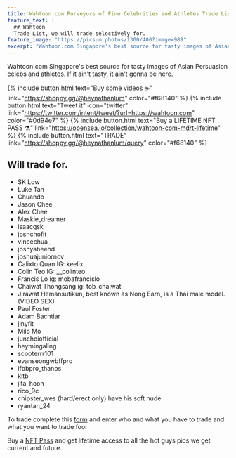 ```yaml
---
title: Wahtoon.com Purveyors of Fine Celebrities and Athletes Trade List
feature_text: |
  ## Wahtoon
  Trade List, we will trade selectively for. 
feature_image: "https://picsum.photos/1300/400?image=989"
excerpt: "Wahtoon.com Singapore's best source for tasty images of Asian Persuasion celebs and athletes. If it ain't tasty, it ain't gonna be here."
---
```


Wahtoon.com Singapore's best source for tasty images of Asian Persuasion celebs and athletes. If it ain't tasty, it ain't gonna be here.

{% include button.html text="Buy some videos ☕️" link="https://shoppy.gg/@heynathanlum" color="#f68140" %} {% include button.html text="Tweet it" icon="twitter" link="https://twitter.com/intent/tweet/?url=https://wahtoon.com" color="#0d94e7" %} {% include button.html text="Buy a LIFETIME NFT PASS ⚗️" link="https://opensea.io/collection/wahtoon-com-mdrt-lifetime" %} {% include button.html text="TRADE" link="https://shoppy.gg/@heynathanlum/query" color="#f68140" %}



## Will trade for. 

- SK Low
- Luke Tan
- Chuando
- Jason Chee
- Alex Chee
- Maskle_dreamer
- isaacgsk
- joshchofit
- vincechua_
- joshyaheehd
- joshuajuniornov
- Calixto Quan IG: keelix
- Colin Teo IG: __colinteo
- Francis Lo ig: mobafrancislo
- Chaiwat Thongsang ig: tob_chaiwat
- Jirawat Hemansutikun, best known as Nong Earn, is a Thai male model. (VIDEO SEX)
- Paul Foster
- Adam Bachtiar
- jinyfit
- Milo Mo
- junchoiofficial
- heymingaling
- scooterrr101
- evanseongwbffpro
- ifbbpro_thanos
- kitb
- jita_hoon
- rico_9c
- chipster_wes (hard/erect only) have his soft nude
- ryantan_24


To trade complete this [form](https://shoppy.gg/@heynathanlum/query) and enter who and what you have to trade and what you want to trade foor

Buy a [NFT Pass](https://opensea.io/collection/wahtoon-com-mdrt-lifetime) and get lifetime access to all the hot guys pics we get current and future.


